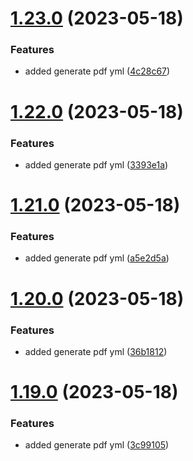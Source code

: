 # [1.23.0](https://github.com/manthanank/learn-angular/compare/v1.22.0...v1.23.0) (2023-05-18)


### Features

* added generate pdf yml ([4c28c67](https://github.com/manthanank/learn-angular/commit/4c28c67a429359d7eb6b28944d7287884c75e183))



# [1.22.0](https://github.com/manthanank/learn-angular/compare/v1.21.0...v1.22.0) (2023-05-18)


### Features

* added generate pdf yml ([3393e1a](https://github.com/manthanank/learn-angular/commit/3393e1a45c303b070a5e130b64a39e4d33b73382))



# [1.21.0](https://github.com/manthanank/learn-angular/compare/v1.20.0...v1.21.0) (2023-05-18)


### Features

* added generate pdf yml ([a5e2d5a](https://github.com/manthanank/learn-angular/commit/a5e2d5ad91338573ceb6c100d3b08c48a264f68c))



# [1.20.0](https://github.com/manthanank/learn-angular/compare/v1.19.0...v1.20.0) (2023-05-18)


### Features

* added generate pdf yml ([36b1812](https://github.com/manthanank/learn-angular/commit/36b18120aa95fca41fe54c0ffac294daa4a93391))



# [1.19.0](https://github.com/manthanank/learn-angular/compare/v1.18.0...v1.19.0) (2023-05-18)


### Features

* added generate pdf yml ([3c99105](https://github.com/manthanank/learn-angular/commit/3c99105e6016125e3f324c5d4e5f8c009fdff6eb))




